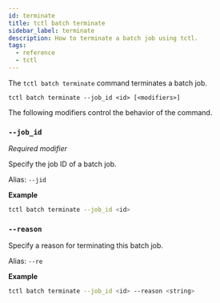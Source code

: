```yaml
---
id: terminate
title: tctl batch terminate
sidebar_label: terminate
description: How to terminate a batch job using tctl.
tags:
  - reference
  - tctl
---
```


The `tctl batch terminate` command terminates a batch job.

`tctl batch terminate --job_id <id> [<modifiers>]`

The following modifiers control the behavior of the command.

### `--job_id`

_Required modifier_

Specify the job ID of a batch job.

Alias: `--jid`

**Example**

```bash
tctl batch terminate --job_id <id>
```

### `--reason`

Specify a reason for terminating this batch job.

Alias: `--re`

**Example**

```bash
tctl batch terminate --job_id <id> --reason <string>
```

